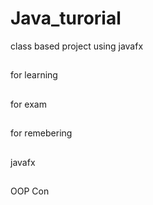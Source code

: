# Java_turorial
class based project using javafx 
##
for learning
##
for exam
##
for remebering
##
javafx
##
OOP Con
